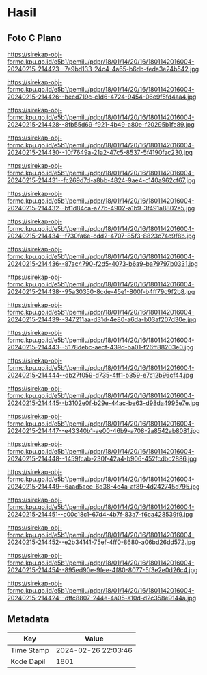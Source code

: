 # Hasil

## Foto C Plano

https://sirekap-obj-formc.kpu.go.id/e5b1/pemilu/pdpr/18/01/14/20/16/1801142016004-20240215-214423--7e9bd133-24c4-4a65-b6db-feda3e24b542.jpg

https://sirekap-obj-formc.kpu.go.id/e5b1/pemilu/pdpr/18/01/14/20/16/1801142016004-20240215-214426--becd719c-c1d6-4724-9454-06e9f5fd4aa4.jpg

https://sirekap-obj-formc.kpu.go.id/e5b1/pemilu/pdpr/18/01/14/20/16/1801142016004-20240215-214428--8fb55d69-f921-4b49-a80e-f20295b1fe89.jpg

https://sirekap-obj-formc.kpu.go.id/e5b1/pemilu/pdpr/18/01/14/20/16/1801142016004-20240215-214430--10f7649a-21a2-47c5-8537-5f4190fac230.jpg

https://sirekap-obj-formc.kpu.go.id/e5b1/pemilu/pdpr/18/01/14/20/16/1801142016004-20240215-214431--fc269d7d-a8bb-4824-9ae4-c140a962cf67.jpg

https://sirekap-obj-formc.kpu.go.id/e5b1/pemilu/pdpr/18/01/14/20/16/1801142016004-20240215-214432--bf1d84ca-a77b-4902-a1b9-3f491a8802e5.jpg

https://sirekap-obj-formc.kpu.go.id/e5b1/pemilu/pdpr/18/01/14/20/16/1801142016004-20240215-214434--f730fa6e-cdd2-4707-85f3-8823c74c9f8b.jpg

https://sirekap-obj-formc.kpu.go.id/e5b1/pemilu/pdpr/18/01/14/20/16/1801142016004-20240215-214436--87ac4790-f2d5-4073-b6a9-ba79797b0331.jpg

https://sirekap-obj-formc.kpu.go.id/e5b1/pemilu/pdpr/18/01/14/20/16/1801142016004-20240215-214438--95a30350-8cde-45e1-800f-b4ff79c9f2b8.jpg

https://sirekap-obj-formc.kpu.go.id/e5b1/pemilu/pdpr/18/01/14/20/16/1801142016004-20240215-214439--347211aa-d31d-4e80-a6da-b03af207d30e.jpg

https://sirekap-obj-formc.kpu.go.id/e5b1/pemilu/pdpr/18/01/14/20/16/1801142016004-20240215-214443--5178debc-aecf-439d-ba01-f26ff88203e0.jpg

https://sirekap-obj-formc.kpu.go.id/e5b1/pemilu/pdpr/18/01/14/20/16/1801142016004-20240215-214444--db27f059-d735-4ff1-b359-e7c12b96cf44.jpg

https://sirekap-obj-formc.kpu.go.id/e5b1/pemilu/pdpr/18/01/14/20/16/1801142016004-20240215-214445--b3102e0f-b29e-44ac-be63-d98da4995e7e.jpg

https://sirekap-obj-formc.kpu.go.id/e5b1/pemilu/pdpr/18/01/14/20/16/1801142016004-20240215-214447--e43340b1-ae00-46b9-a708-2a8542ab8081.jpg

https://sirekap-obj-formc.kpu.go.id/e5b1/pemilu/pdpr/18/01/14/20/16/1801142016004-20240215-214448--1459fcab-230f-42a4-b906-452fcdbc2886.jpg

https://sirekap-obj-formc.kpu.go.id/e5b1/pemilu/pdpr/18/01/14/20/16/1801142016004-20240215-214449--6aad5aee-6d38-4e4a-af89-4d242745d795.jpg

https://sirekap-obj-formc.kpu.go.id/e5b1/pemilu/pdpr/18/01/14/20/16/1801142016004-20240215-214451--c00c18c1-67d4-4b7f-83a7-f6ca428539f9.jpg

https://sirekap-obj-formc.kpu.go.id/e5b1/pemilu/pdpr/18/01/14/20/16/1801142016004-20240215-214452--e2b34141-75ef-4ff0-8680-a06bd26dd572.jpg

https://sirekap-obj-formc.kpu.go.id/e5b1/pemilu/pdpr/18/01/14/20/16/1801142016004-20240215-214454--895ed90e-9fee-4f80-8077-5f3e2e0d26c4.jpg

https://sirekap-obj-formc.kpu.go.id/e5b1/pemilu/pdpr/18/01/14/20/16/1801142016004-20240215-214424--dffc8807-244e-4a05-a10d-d2c358e9144a.jpg


## Metadata

| Key        | Value               |
| ---------- | ------------------- |
| Time Stamp | 2024-02-26 22:03:46 |
| Kode Dapil | 1801                |



